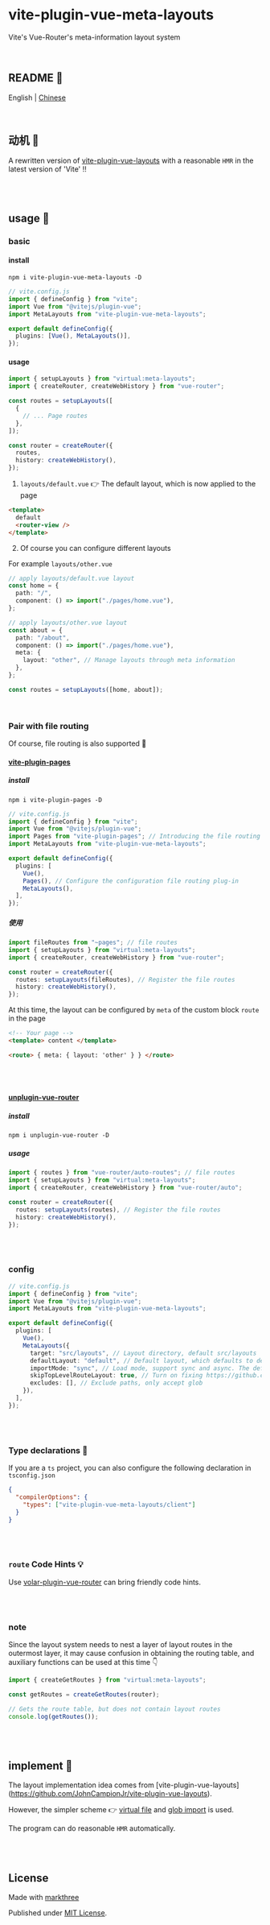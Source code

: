 # vite-plugin-vue-meta-layouts

Vite's Vue-Router's meta-information layout system

<br />

## README 🦉

English | [Chinese](./README.md)

<br />

## 动机 🤔

A rewritten version of
[vite-plugin-vue-layouts](https://github.com/JohnCampionJr/vite-plugin-vue-layouts)
with a reasonable `HMR` in the latest version of 'Vite' !!

<br />
<br />

## usage 🦖

### basic

#### install

```shell
npm i vite-plugin-vue-meta-layouts -D
```

```ts
// vite.config.js
import { defineConfig } from "vite";
import Vue from "@vitejs/plugin-vue";
import MetaLayouts from "vite-plugin-vue-meta-layouts";

export default defineConfig({
  plugins: [Vue(), MetaLayouts()],
});
```

#### usage

```ts
import { setupLayouts } from "virtual:meta-layouts";
import { createRouter, createWebHistory } from "vue-router";

const routes = setupLayouts([
  {
    // ... Page routes
  },
]);

const router = createRouter({
  routes,
  history: createWebHistory(),
});
```

1. `layouts/default.vue` 👉 The default layout, which is now applied to the page

```html
<template>
  default
  <router-view />
</template>
```

2. Of course you can configure different layouts

For example `layouts/other.vue`

```ts
// apply layouts/default.vue layout
const home = {
  path: "/",
  component: () => import("./pages/home.vue"),
};

// apply layouts/other.vue layout
const about = {
  path: "/about",
  component: () => import("./pages/home.vue"),
  meta: {
    layout: "other", // Manage layouts through meta information
  },
};

const routes = setupLayouts([home, about]);
```

<br />

### Pair with file routing

Of course, file routing is also supported 🤗

#### [vite-plugin-pages](https://github.com/hannoeru/vite-plugin-pages)

##### install

```shell
npm i vite-plugin-pages -D
```

```ts
// vite.config.js
import { defineConfig } from "vite";
import Vue from "@vitejs/plugin-vue";
import Pages from "vite-plugin-pages"; // Introducing the file routing plugin
import MetaLayouts from "vite-plugin-vue-meta-layouts";

export default defineConfig({
  plugins: [
    Vue(),
    Pages(), // Configure the configuration file routing plug-in
    MetaLayouts(),
  ],
});
```

##### 使用

```ts
import fileRoutes from "~pages"; // file routes
import { setupLayouts } from "virtual:meta-layouts";
import { createRouter, createWebHistory } from "vue-router";

const router = createRouter({
  routes: setupLayouts(fileRoutes), // Register the file routes
  history: createWebHistory(),
});
```

At this time, the layout can be configured by `meta` of the custom block `route`
in the page

```html
<!-- Your page -->
<template> content </template>

<route> { meta: { layout: 'other' } } </route>
```

<br />
<br />

#### [unplugin-vue-router](https://github.com/posva/unplugin-vue-router)

##### install

```shell
npm i unplugin-vue-router -D
```

##### usage

```ts
import { routes } from "vue-router/auto-routes"; // file routes
import { setupLayouts } from "virtual:meta-layouts";
import { createRouter, createWebHistory } from "vue-router/auto";

const router = createRouter({
  routes: setupLayouts(routes), // Register the file routes
  history: createWebHistory(),
});
```

<br />
<br />

### config

```ts
// vite.config.js
import { defineConfig } from "vite";
import Vue from "@vitejs/plugin-vue";
import MetaLayouts from "vite-plugin-vue-meta-layouts";

export default defineConfig({
  plugins: [
    Vue(),
    MetaLayouts({
      target: "src/layouts", // Layout directory, default src/layouts
      defaultLayout: "default", // Default layout, which defaults to default
      importMode: "sync", // Load mode, support sync and async. The default is automatic processing, sync for SSGs, and async for non-SSGs
      skipTopLevelRouteLayout: true, // Turn on fixing https://github.com/JohnCampionJr/vite-plugin-vue-layouts/issues/134, default is false Close
      excludes: [], // Exclude paths, only accept glob
    }),
  ],
});
```

<br />
<br />

### Type declarations 🦕

If you are a `ts` project, you can also configure the following declaration in
`tsconfig.json`

```json
{
  "compilerOptions": {
    "types": ["vite-plugin-vue-meta-layouts/client"]
  }
}
```

<br />
<br />

### `route` Code Hints 💡

Use
[volar-plugin-vue-router](https://github.com/kingyue737/volar-plugin-vue-router)
can bring friendly code hints.

<br />
<br />

### note

Since the layout system needs to nest a layer of layout routes in the outermost
layer, it may cause confusion in obtaining the routing table, and auxiliary
functions can be used at this time 👇

```ts
import { createGetRoutes } from "virtual:meta-layouts";

const getRoutes = createGetRoutes(router);

// Gets the route table, but does not contain layout routes
console.log(getRoutes());
```

<br />
<br />

## implement 👀

The layout implementation idea comes from [vite-plugin-vue-layouts]
(https://github.com/JohnCampionJr/vite-plugin-vue-layouts).

However, the simpler scheme 👉
[virtual file](https://vitejs.cn/guide/api-plugin.html#importing-a-virtual-file)
and [glob import](https://vitejs.cn/guide/features.html#glob-import) is used.

The program can do reasonable `HMR` automatically.

<br />
<br />

## License

Made with [markthree](https://github.com/markthree)

Published under [MIT License](./LICENSE).

<br />
